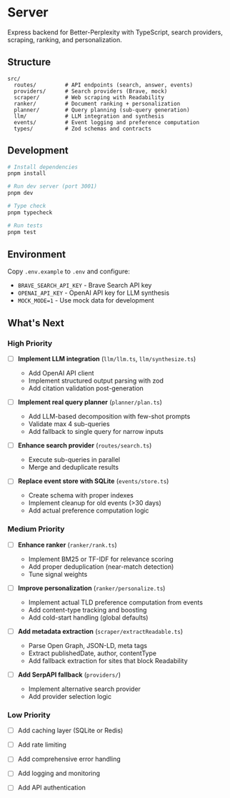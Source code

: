 # Server

Express backend for Better-Perplexity with TypeScript, search providers, scraping, ranking, and personalization.

## Structure

```
src/
  routes/         # API endpoints (search, answer, events)
  providers/      # Search providers (Brave, mock)
  scraper/        # Web scraping with Readability
  ranker/         # Document ranking + personalization
  planner/        # Query planning (sub-query generation)
  llm/            # LLM integration and synthesis
  events/         # Event logging and preference computation
  types/          # Zod schemas and contracts
```

## Development

```bash
# Install dependencies
pnpm install

# Run dev server (port 3001)
pnpm dev

# Type check
pnpm typecheck

# Run tests
pnpm test
```

## Environment

Copy `.env.example` to `.env` and configure:

- `BRAVE_SEARCH_API_KEY` - Brave Search API key
- `OPENAI_API_KEY` - OpenAI API key for LLM synthesis
- `MOCK_MODE=1` - Use mock data for development

## What's Next

### High Priority

- [ ] **Implement LLM integration** (`llm/llm.ts`, `llm/synthesize.ts`)
  - Add OpenAI API client
  - Implement structured output parsing with zod
  - Add citation validation post-generation

- [ ] **Implement real query planner** (`planner/plan.ts`)
  - Add LLM-based decomposition with few-shot prompts
  - Validate max 4 sub-queries
  - Add fallback to single query for narrow inputs

- [ ] **Enhance search provider** (`routes/search.ts`)
  - Execute sub-queries in parallel
  - Merge and deduplicate results

- [ ] **Replace event store with SQLite** (`events/store.ts`)
  - Create schema with proper indexes
  - Implement cleanup for old events (>30 days)
  - Add actual preference computation logic

### Medium Priority

- [ ] **Enhance ranker** (`ranker/rank.ts`)
  - Implement BM25 or TF-IDF for relevance scoring
  - Add proper deduplication (near-match detection)
  - Tune signal weights

- [ ] **Improve personalization** (`ranker/personalize.ts`)
  - Implement actual TLD preference computation from events
  - Add content-type tracking and boosting
  - Add cold-start handling (global defaults)

- [ ] **Add metadata extraction** (`scraper/extractReadable.ts`)
  - Parse Open Graph, JSON-LD, meta tags
  - Extract publishedDate, author, contentType
  - Add fallback extraction for sites that block Readability

- [ ] **Add SerpAPI fallback** (`providers/`)
  - Implement alternative search provider
  - Add provider selection logic

### Low Priority

- [ ] Add caching layer (SQLite or Redis)
- [ ] Add rate limiting
- [ ] Add comprehensive error handling
- [ ] Add logging and monitoring
- [ ] Add API authentication

